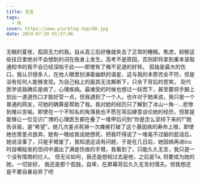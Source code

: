 ```yaml
---
title: 无言
tags:
  - 伤
cover: https://www.yiurblog.top/A6.jpg
date: 2024-07-28 01:57:06
---
```

无眠的夏夜，孤寂无力的我。自从高三后好像就失去了正常的睡眠。焦虑，抑郁这些往日里绝对不会想到的词在我身上发生。高考不是原因，否则即将拿到重本录取通知书的我不会已经深陷于此——即使有了微不足道的好转。
孤独是最大的伤口，我认识很多人，在他人眼里扮演着幽默的谐星，这与我的本质完全不符，但是没有任何人能够发现。为自己粘上的面具无法撕斯下，只余下背后的苦笑。
现代医学说我确实是病了，心理疾病。最难受的时候也想过一跃而下，甚至要将手腕上划出一道道伤口才能好受一点，但我遇到了一个人。也许对于她来说，我只是一个普通的网友，可她的确算是帮助了我。我对她的经历只了解到了冰山一角···…悲惨到难以言喻。即使在一个不知名的角落我也不愿在背后肆意谈论她的经历，但那是能够让一位见识广博的心理医生都在叠了一堆甲后问到“你是怎么坚持下来的?”她告诉我，是“希望”。她几次差点死掉一次瘫痪打破了这个基因病的寿命上限，即使她也曾差点放弃。她有一晚给我说她想死，把我吓得说了一堆毫不过脑的屁话后，她说没事了，只是手臂废了，我知道这话有问题，于是在几日后，她因病再进icu时自嘲般发的空间中漏出了满是伤痕的手臂。我看到了，只能久久无言，我只是一个没有情商的烂人。
但无论如何，我还是想祝过去是他，之后是Ta, 将要成为她的她，一切安好。
我还是那个孤独，自卑，在屏幕背后久久无言的懦夫。但我想还是不要自暴自弃了吧
